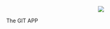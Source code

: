 <p align="center">
 <img src="https://github.githubassets.com/images/modules/logos_page/GitHub-Mark.png" style= {height:"20px"}alt="The Documentation Compendium"></a>
 <div>The GIT APP</div>
</p>

